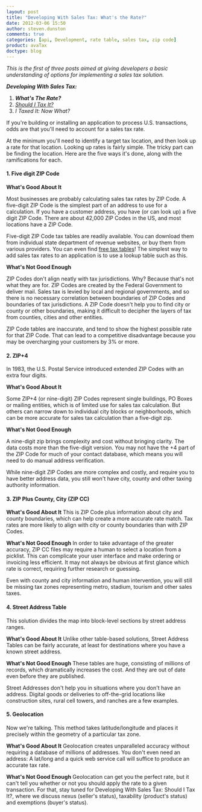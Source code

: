 ```yaml
---
layout: post
title: "Developing With Sales Tax: What's the Rate?"
date: 2012-03-06 15:50
author: steven.dunston
comments: true
categories: [api, Development, rate table, sales tax, zip code]
product: avaTax
doctype: blog
---
```

<em>This is the first of three posts aimed at giving developers a basic understanding of options for implementing a sales tax solution.</em>

<strong><em>Developing With Sales Tax:</em></strong>
<ol>
	<li><em><strong>What's The Rate?</strong></em></li>
	<li><em><a href="/blog/2012/03/20/developing-with-sales-tax-should-i-tax-it/">Should I Tax It?</a></em></li>
	<li><em>I Taxed It: Now What?</em></li>
</ol>
If you're building or installing an application to process U.S. transactions, odds are that you'll need to account for a sales tax rate.

At the minimum you'll need to identify a target tax location, and then look up a rate for that location. Looking up rates is fairly simple. The tricky part can be finding the location. Here are the five ways it's done, along with the ramifications for each.<!--more-->
<h4>1. Five digit ZIP Code</h4>
<strong>What's Good About It</strong>

Most businesses are probably calculating sales tax rates by ZIP Code. A five-digit ZIP Code is the simplest part of an address to use for a calculation. If you have a customer address, you have (or can look up) a five digit ZIP Code. There are about 42,000 ZIP Codes in the US, and most locations have a ZIP Code.

Five-digit ZIP Code tax tables are readily available. You can download them from individual state department of revenue websites, or buy them from various providers. You can even find <a title="Five-Digit ZIP Code State Sales Tax Tables" href="http://www.taxrates.com/state-rates/">free tax tables</a>! The simplest way to add sales tax rates to an application is to use a lookup table such as this.

<strong>What's Not Good Enough</strong>

ZIP Codes don't align neatly with tax jurisdictions. Why? Because that's not what they are for. ZIP Codes are created by the Federal Government to deliver mail. Sales tax is levied by local and regional governments, and so there is no necessary correlation between boundaries of ZIP Codes and boundaries of tax jurisdictions. A ZIP Code doesn't help you to find city or county or other boundaries, making it difficult to decipher the layers of tax from counties, cities and other entities.

ZIP Code tables are inaccurate, and tend to show the highest possible rate for that ZIP Code. That can lead to a competitive disadvantage because you may be overcharging your customers by 3% or more.
<h4>2. ZIP+4</h4>
In 1983, the U.S. Postal Service introduced extended ZIP Codes with an extra four digits.

<strong>What's Good About It</strong>

Some ZIP+4 (or nine-digit) ZIP Codes represent single buildings, PO Boxes or mailing entities, which is of limited use for sales tax calculation. But others can narrow down to individual city blocks or neighborhoods, which can be more accurate for sales tax calculation than a five-digit zip.

<strong>What's Not Good Enough</strong>

A nine-digit zip brings complexity and cost without bringing clarity. The data costs more than the five-digit version. You may not have the +4 part of the ZIP Code for much of your contact database, which means you will need to do manual address verification.

While nine-digit ZIP Codes are more complex and costly, and require you to have better address data, you still won't have city, county and other taxing authority information.
<h4>3. ZIP Plus County, City (ZIP CC)</h4>
<strong>What's Good About It</strong>
This is ZIP Code plus information about city and county boundaries, which can help create a more accurate rate match. Tax rates are more likely to align with city or county boundaries than with ZIP Codes.

<strong>What's Not Good Enough</strong>
In order to take advantage of the greater accuracy, ZIP CC files may require a human to select a location from a picklist. This can complicate your user interface and make ordering or invoicing less efficient. It may not always be obvious at first glance which rate is correct, requiring further research or guessing.

Even with county and city information and human intervention, you will still be missing tax zones representing metro, stadium, tourism and other sales taxes.
<h4>4. Street Address Table</h4>
This solution divides the map into block-level sections by street address ranges.

<strong>What's Good About It</strong>
Unlike other table-based solutions, Street Address Tables can be fairly accurate, at least for destinations where you have a known street address.

<strong>What's Not Good Enough</strong>
These tables are huge, consisting of millions of records, which dramatically increases the cost. And they are out of date even before they are published.

Street Addresses don't help you in situations where you don't have an address. Digital goods or deliveries to off-the-grid locations like construction sites, rural cell towers, and ranches are a few examples.
<h4>5. Geolocation</h4>
Now we're talking. This method takes latitude/longitude and places it precisely within the geometry of a particular tax zone.

<strong>What's Good About It</strong>
Geolocation creates unparalleled accuracy without requiring a database of millions of addresses. You don't even need an address: A lat/long and a quick web service call will suffice to produce an accurate tax rate.

<strong>What's Not Good Enough</strong>
Geolocation can get you the perfect rate, but it can't tell you whether or not you should apply the rate to a given transaction. For that, stay tuned for Developing With Sales Tax: Should I Tax It?, where we discuss nexus (seller's status), taxability (product's status) and exemptions (buyer's status).
